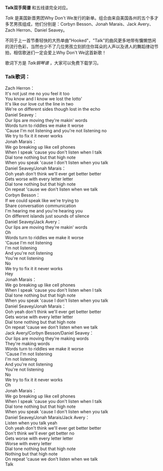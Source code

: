 

**Talk双手简谱** 和五线谱完全对应。

_Talk_ 是美国新晋男团Why Don't We发行的新单。组合由来自美国各州的五个多才多艺男孩组成，他们分别是：Corbyn Besson、Jonah
Marais、Jack Avery、Zach Herron、Daniel Seavey。

不同于上一首节奏轻快的大热单曲"Hooked"，"Talk"的曲风更多地带有慵懒悠闲的流行色彩，当然也少不了几位男孩立刻抓住你耳朵的人声以及诱人的舞蹈律动节拍，相信歌迷们一定会爱上Why
Don't We这首新歌！

歌词下方是 _Talk钢琴谱_ ，大家可以免费下载学习。

### Talk歌词：

Zach Herron：  
It's not just me no you feel it too  
You know and I know we lost the lotto'  
It's like our love cut the line in two  
We're on different sides though lost in the echo  
Daniel Seavey：  
Our lips are moving they're makin' words  
Words turn to riddles we make it worse  
'Cause I'm not listening and you're not listening no  
We try to fix it it never works  
Jonah Marais：  
We go breaking up like cell phones  
When I speak 'cause you don't listen when I talk  
Dial tone nothing but that high note  
When you speak 'cause I don't listen when you talk  
Daniel Seavey/Jonah Marais：  
Ooh yeah don't think we'll ever get better better  
Gets worse with every letter letter  
Dial tone nothing but that high note  
On repeat 'cause we don't listen when we talk  
Corbyn Besson：  
If we could speak like we're trying to  
Share conversation communication  
I'm hearing me and you're hearing you  
On different islands just sounds of silence  
Daniel Seavey/Jack Avery：  
Our lips are moving they're makin' words  
Oh  
Words turn to riddles we make it worse  
'Cause I'm not listening  
I'm not listening  
And you're not listening  
You're not listening  
No  
We try to fix it it never works  
Hey  
Jonah Marais：  
We go breaking up like cell phones  
When I speak 'cause you don't listen when I talk  
Dial tone nothing but that high note  
When you speak 'cause I don't listen when you talk  
Daniel Seavey/Jonah Marais：  
Ooh yeah don't think we'll ever get better better  
Gets worse with every letter letter  
Dial tone nothing but that high note  
On repeat 'cause we don't listen when we talk  
Jack Avery/Corbyn Besson/Daniel Seavey：  
Our lips are moving they're making words  
They're making words  
Words turn to riddles we make it worse  
'Cause I'm not listening  
I'm not listening  
And you're not listening  
You're not listening  
No  
We try to fix it it never works  
Oh  
Jonah Marais：  
We go breaking up like cell phones  
When I speak 'cause you don't listen when I talk  
Dial tone nothing but that high note  
When you speak 'cause I don't listen when you talk  
Daniel Seavey/Jonah Marais/Jack Avery：  
Listen when you talk yeah  
Ooh yeah don't think we'll ever get better better  
Don't think we'll ever get better no  
Gets worse with every letter letter  
Worse with every letter  
Dial tone nothing but that high note  
Nothing but that high note  
On repeat 'cause we don't listen when we talk  
Talk

